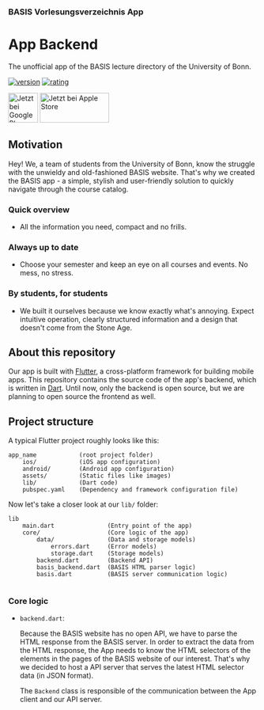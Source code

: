 ### BASIS Vorlesungsverzeichnis App
# App Backend

The unofficial app of the BASIS lecture directory of the University of Bonn.

<a href="https://play.google.com/store/apps/details?id=com.miguelcz.basis"><img src="https://img.shields.io/badge/Version-1.0.1-green?style=for-the-badge" alt="version"></a>
<a href=""><img src="https://img.shields.io/badge/rating-5/5-green?style=for-the-badge" alt="rating"/></a>

<a href="https://play.google.com/store/apps/details?id=com.miguelcz.basis"><img alt="Jetzt bei Google Play" src="https://play.google.com/intl/en_us/badges/static/images/badges/de_badge_web_generic.png" height="60"/></a>
<a href="https://apps.apple.com/de/app/basis-vorlesungsverzeichnis/id6470085783"><img alt="Jetzt bei Apple Store" src="https://developer.apple.com/assets/elements/badges/download-on-the-app-store.svg" height="60" width="140"/></a>

<!--
 | <img src="https://play-lh.googleusercontent.com/HE61X_Dhma2WoG_-U7QSX_Lv3oxodgmgkL28EIhil9CcQHUI-YnB3hf-GcVfSZ4tQg=w1920-h564" alt="Screenshot" /> | <img src="https://play-lh.googleusercontent.com/4FaBhNGEenVfgc0MGpPDcoLH44JChvzLKm6guSD_fSbuyLfzKWA1Hw7xGNvlNn0OVusL=w1920-h564" alt="Screenshot" /> | <img src="https://play-lh.googleusercontent.com/YM4gg7ihERLPXWbh4umfh3WzaXt2AZUgRpWCkKJdR0xZzkB0Zdub2snc3CuhCNh4fro=w1920-h564" alt="Screenshot" /> |
| --- | --- | --- |
-->

## Motivation

Hey! We, a team of students from the University of Bonn, know the struggle with the unwieldy and old-fashioned BASIS website.
That's why we created the BASIS app - a simple, stylish and user-friendly solution to quickly navigate through the course catalog.

### Quick overview

- All the information you need, compact and no frills.

### Always up to date

- Choose your semester and keep an eye on all courses and events. No mess, no stress.

### By students, for students

- We built it ourselves because we know exactly what's annoying. Expect intuitive operation, clearly structured information and a design that doesn't come from the Stone Age.


## About this repository

Our app is built with [Flutter](https://flutter.dev/), a cross-platform framework for building mobile apps. This repository contains the source code of the app's backend, which is written in [Dart](https://dart.dev/). Until now, only the backend is open source, but we are planning to open source the frontend as well.

## Project structure

A typical Flutter project roughly looks like this:

```
app_name            (root project folder)
    ios/            (iOS app configuration)
    android/        (Android app configuration)
    assets/         (Static files like images)
    lib/            (Dart code)
    pubspec.yaml    (Dependency and framework configuration file)
```
Now let's take a closer look at our `lib/` folder:

```
lib
    main.dart               (Entry point of the app)
    core/                   (Core logic of the app)
        data/               (Data and storage models)
            errors.dart     (Error models)
            storage.dart    (Storage models)
        backend.dart        (Backend API)
        basis_backend.dart  (BASIS HTML parser logic)
        basis.dart          (BASIS server communication logic) 
    
```

### Core logic

- `backend.dart`:
    
    Because the BASIS website has no open API, we have to parse the HTML response from the BASIS server. In order to extract the data from the HTML response, the App needs to know the HTML selectors of the elements in the pages of the BASIS website of our interest. That's why we decided to host a API server that serves the latest HTML selector data (in JSON format). 

    The `Backend` class is responsible of the communication between the App client and our API server.


    

<!--
Our API serves the HTML selector data of the various pages of the BASIS website in JSON format. These are needed in order to parse the HTML response from the BASIS server. For this, we use the `BasisBackend` class, which is defined in `basis_backend.dart`. This class contains all the logic to parse the HTML response from the BASIS server and convert it to JSON.

Because the BASIS website has no open API, we have to parse the HTML response from the BASIS server. For this, we use the `BasisBackend` class, which is defined in `basis_backend.dart`. This class contains all the logic to parse the HTML response from the BASIS server and convert it to JSON.

-->

